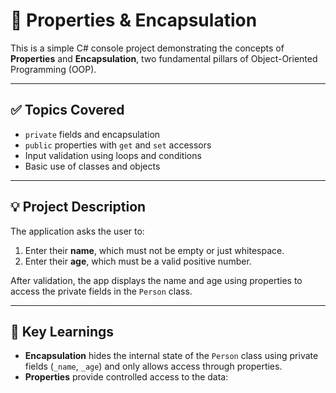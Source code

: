 # 📌 Properties & Encapsulation

This is a simple C# console project demonstrating the concepts of **Properties** and **Encapsulation**, two fundamental pillars of Object-Oriented Programming (OOP).

---

## ✅ Topics Covered

- `private` fields and encapsulation  
- `public` properties with `get` and `set` accessors  
- Input validation using loops and conditions  
- Basic use of classes and objects  

---

## 💡 Project Description

The application asks the user to:

1. Enter their **name**, which must not be empty or just whitespace.  
2. Enter their **age**, which must be a valid positive number.  

After validation, the app displays the name and age using properties to access the private fields in the `Person` class.

---

## 🧠 Key Learnings

- **Encapsulation** hides the internal state of the `Person` class using private fields (`_name`, `_age`) and only allows access through properties.
- **Properties** provide controlled access to the data:


